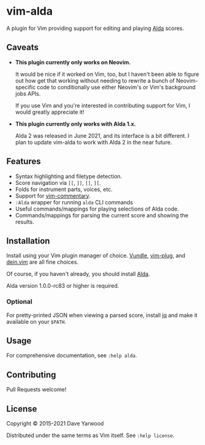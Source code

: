 # vim-alda

A plugin for Vim providing support for editing and playing [Alda][alda] scores.

## Caveats

* **This plugin currently only works on Neovim.**

  It would be nice if it worked on Vim, too, but I haven't been able to figure
  out how get that working without needing to rewrite a bunch of Neovim-specific
  code to conditionally use either Neovim's or Vim's background jobs APIs.

  If you use Vim and you're interested in contributing support for Vim, I would
  greatly appreciate it!

* **This plugin currently only works with Alda 1.x.**

  Alda 2 was released in June 2021, and its interface is a bit different. I plan
  to update vim-alda to work with Alda 2 in the near future.

## Features

* Syntax highlighting and filetype detection.
* Score navigation via `[[`, `]]`, `[]`, `][`.
* Folds for instrument parts, voices, etc.
* Support for [vim-commentary](http://github.com/tpope/vim-commentary).
* `:Alda` wrapper for running `alda` CLI commands
* Useful commands/mappings for playing selections of Alda code.
* Commands/mappings for parsing the current score and showing the results.

## Installation

Install using your Vim plugin manager of choice. [Vundle][vundle], [vim-plug][vim-plug], and [dein.vim][dein] are all fine choices.

Of course, if you haven't already, you should install [Alda][alda].

Alda version 1.0.0-rc83 or higher is required.

### Optional

For pretty-printed JSON when viewing a parsed score, install [jq][jq] and make
it available on your `$PATH`.

## Usage

For comprehensive documentation, see `:help alda`.

## Contributing

Pull Requests welcome!

## License

Copyright © 2015-2021 Dave Yarwood

Distributed under the same terms as Vim itself. See `:help license`.

[alda]: https://github.com/alda-lang/alda
[dein]: https://github.com/Shougo/dein.vim
[jq]: https://stedolan.github.io/jq/
[vundle]: https://github.com/VundleVim/Vundle.vim
[vim-plug]: https://github.com/junegunn/vim-plug
